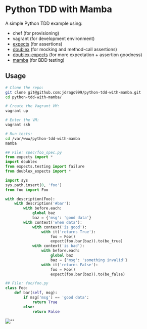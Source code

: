 
# Python TDD with Mamba

A simple Python TDD example using:

  * chef (for provisioning)
  * vagrant (for development environment)
  * [expects](https://github.com/jaimegildesagredo/expects) (for assertions)
  * [doublex](https://pypi.python.org/pypi/doublex) (for mocking and method-call assertions)
  * [doublex-expects](https://github.com/jaimegildesagredo/doublex-expects) (for more expectation + assertion goodness)
  * [mamba](https://github.com/nestorsalceda/mamba) (for BDD testing)

## Usage

```bash
# Clone the repo:
git clone git@github.com:jdrago999/python-tdd-with-mamba.git
cd python-tdd-with-mamba/

# Create the Vagrant VM:
vagrant up

# Enter the VM:
vagrant ssh

# Run tests:
cd /var/www/python-tdd-with-mamba
mamba
```

```python
## File: spec/foo_spec.py
from expects import *
import doublex
from expects.testing import failure
from doublex_expects import *

import sys
sys.path.insert(0, 'foo')
from foo import Foo

with description(Foo):
    with description('#bar'):
        with before.each:
            global baz
            baz = {'msg': 'good data'}
        with context('when data'):
            with context('is good'):
                with it('returns True'):
                    foo = Foo()
                    expect(foo.bar(baz)).to(be_true)
            with context('is bad'):
                with before.each:
                    global baz
                    baz = {'msg': 'something invalid'}
                with it('returns False'):
                    foo = Foo()
                    expect(foo.bar(baz)).to(be_false)
```

```python
## File: foo/foo.py
class Foo:
    def bar(self, msg):
        if msg['msg'] == 'good data':
            return True
        else:
            return False
```

![""](https://raw.github.com/jdrago999/python-tdd-with-mamba/master/examples/mamba-screenshot.png)
